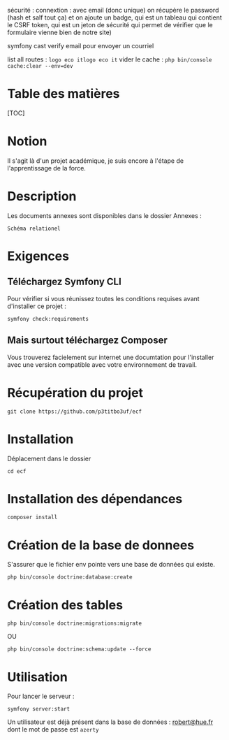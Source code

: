 sécurité : connextion :
avec email (donc unique)
on récupère le password (hash et salf tout ça)
et on ajoute un badge, qui est un tableau qui contient le CSRF token, qui est un jeton de sécurité qui permet de vérifier que le formulaire vienne bien de notre site)

symfony cast verify email pour envoyer un courriel

list all routes : `logo eco itlogo eco it`
vider le cache : `php bin/console cache:clear --env=dev`

# Table des matières

[TOC]

# Notion

Il s'agit là d'un projet académique, je suis encore à l'étape de l'apprentissage de la force.

# Description

Les documents annexes sont disponibles dans le dossier Annexes :

    Schéma relationel

# Exigences

## Téléchargez Symfony CLI

Pour vérifier si vous réunissez toutes les conditions requises avant d'installer ce projet :

    symfony check:requirements

## Mais surtout téléchargez Composer

Vous trouverez facielement sur internet une documtation pour l'installer avec une version compatible avec votre environnement de travail.

# Récupération du projet

    git clone https://github.com/p3titbo3uf/ecf

# Installation

Déplacement dans le dossier

    cd ecf

# Installation des dépendances

    composer install

# Création de la base de donnees

S'assurer que le fichier env pointe vers une base de données qui existe.

    php bin/console doctrine:database:create

# Création des tables

    php bin/console doctrine:migrations:migrate

OU

    php bin/console doctrine:schema:update --force

# Utilisation

Pour lancer le serveur :

    symfony server:start

Un utilisateur est déjà présent dans la base de données : robert@hue.fr dont le mot de passe est `azerty`
